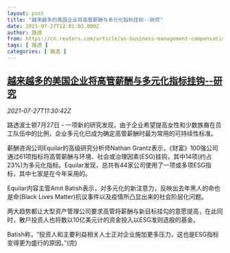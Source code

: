 ```yaml
---
layout: post
title: "越来越多的美国企业将高管薪酬与多元化指标挂钩--研究"
date: 2021-07-27T12:01:03.000Z
author: 路透
from: https://cn.reuters.com/article/us-business-management-compensation-0727-idCNKBS2EX1FC
tags: [ 路透 ]
categories: [ 路透 ]
---
```

<!--1627387263000-->
[越来越多的美国企业将高管薪酬与多元化指标挂钩--研究](https://cn.reuters.com/article/us-business-management-compensation-0727-idCNKBS2EX1FC)
------

<div>
<div><i>2021-07-27T11:30:42Z</i></div><p>路透波士顿7月27日 - 一项新的研究发现，由于企业希望提高女性和少数族裔在员工队伍中的比例，企业多元化已成为确定高管薪酬时最为常用的可持续性标准。</p><p>薪酬咨询公司Equilar的高级研究分析师Nathan Grantz表示，《财富》100强公司通过61项指标将高管薪酬与环境、社会或治理因素(ESG)挂钩，其中14项(约占23%)为多元化指标。Equilar发现，总共有44家公司使用了一项或多项ESG指标，其中七家是在今年采用的。</p><p>Equilar内容主管Amit Batish表示，对多元化的新注意力，反映出去年黑人的命也是命(Black Lives Matter)抗议事件以及疫情所凸显出来的社会阶层化问题。</p><p>两大趋势都让大型资产管理公司要求高管将薪酬与新目标挂勾的意愿提高，在此同时，散户投资人也将数以10亿美元计的资金投入以ESG准则选股的基金。</p><p>Batish称，“投资人和主要利益相关人士正对企业施加更多压力，这也是ESG指标变得更为盛行的原因。”(完)</p>
</div>
